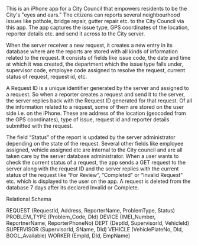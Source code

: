 This is an iPhone app for a City Council that empowers residents to be the City's "eyes and ears." The citizens can reports several neighbourhood issues like pothole, bridge repair, gutter repair etc. to the City Council via this app. The app captures the issue type, GPS coordinates of the location, reporter details etc. and send it across to the City server. 

When the server receiver a new request, it creates a new entry in its database where are the reports are stored with all kinds of information related to the request. It consists of fields like issue code, the date and time at which it was created, the department which the issue type falls under, supervisor code, employee code assigned to resolve the request, current status of request, request id, etc.

A Request ID is a unique identifier generated by the server and assigned to a request. So when a reporter creates a request and send it to the server, the server replies back with the Request ID generated for that request. Of all the information related to a request, some of them are stored on the user side i.e. on the iPhone. These are address of the location (geocoded from the GPS coordinates), type of issue, request id and reporter details submitted with the request. 

The field “Status” of the report is updated by the server administrator depending on the state of the request. Several other fields like employee assigned, vehicle assigned etc are internal to the City council and are all taken care by the server database administrator. When a user wants to check the current status of a request, the app sends a GET request to the server along with the request ID and the server replies with the current status of the request like “For Review”, “Completed” or “Invalid Request” etc. which is displayed to the user on the app. A request is deleted from the database 7 days after its declared Invalid or Complete. 

Relational Schema

REQUEST (RequestId, Address, ReporterName, ProblemType, Status)
PROBLEM_TYPE (Problem_Code, DId)
DEVICE (IMEI_Number, ReportnerName, ReporterPhoneNo)
DEPT (DeptId, SupervisorId, VehicleId)
SUPERVISOR (SupervisorId, SName, DId)
VEHICLE (VehiclePlateNo, DId, BOOL_Available)
WORKER (EmpId, DId, EmpName)
